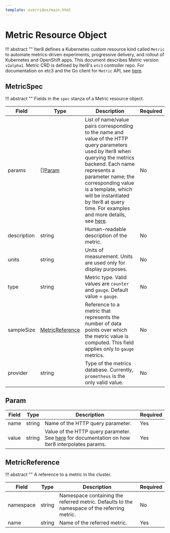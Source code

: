 ```yaml
---
template: overrides/main.html
---
```


# Metric Resource Object

!!! abstract ""
    Iter8 defines a Kubernetes custom resource kind called `Metric` to automate metrics-driven experiments, progressive delivery, and rollout of Kubernetes and OpenShift apps. This document describes Metric version `v2alpha1`. Metric CRD is defined by Iter8's `etc3` controller repo. For documentation on etc3 and the Go client for `Metric` API, see [here](https://pkg.go.dev/github.com/iter8-tools/etc3@v0.1.14/).


## MetricSpec

!!! abstract ""
    Fields in the `spec` stanza of a Metric resource object.

| Field | Type         | Description | Required |
| ----- | ------------ | ----------- | -------- |
| params | [][Param](#param) | List of name/value pairs corresponding to the name and value of the HTTP query parameters used by Iter8 when querying the metrics backend. Each name represents a parameter name; the corresponding value is a template, which will be instantiated by Iter8 at query time. For examples and more details, see [here](/usage/metrics/how-iter8-queries-metrics/).| No |
| description | string | Human-readable description of the metric. | No |
| units | string | Units of measurement. Units are used only for display purposes. | No |
| type | string | Metric type. Valid values are `counter` and `gauge`. Default value = `gauge`. | No |
| sampleSize | [MetricReference](#metricreference) | Reference to a metric that represents the number of data points over which the metric value is computed. This field applies only to `gauge` metrics. | No |
| provider | string | Type of the metrics database. Currently, `prometheus` is the only valid value. | No |

## Param

| Field | Type         | Description | Required |
| ----- | ------------ | ----------- | -------- |
| name | string | Name of the HTTP query parameter. | Yes |
| value | string | Value of the HTTP query parameter. See [here](/usage/metrics/how-iter8-queries-metrics/) for documentation on how Iter8 interpolates params. | Yes |

## MetricReference

!!! abstract ""
    A reference to a metric in the cluster.

| Field | Type         | Description | Required |
| ----- | ------------ | ----------- | -------- |
| namespace | string | Namespace containing the referred metric. Defaults to the namespace of the referring metric. | No |
| name | string | Name of the referred metric. | Yes |
